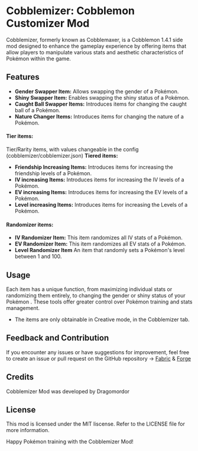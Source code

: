 # Cobblemizer: Cobblemon Customizer Mod


Cobblemizer, formerly known as Cobblemaxer, is a Cobblemon 1.4.1 side mod designed to enhance the gameplay experience by offering items that allow players to manipulate various stats and aesthetic characteristics of Pokémon within the game.

## Features
- **Gender Swapper Item:** Allows swapping the gender of a Pokémon.
- **Shiny Swapper Item:** Enables swapping the shiny status of a Pokémon.
- **Caught Ball Swapper Items:**  Introduces items for changing the caught ball of a Pokémon.
- **Nature Changer Items:**  Introduces items for changing the nature of a Pokémon.
#### Tier items:
Tier/Rarity items, with values changeable in the config (cobblemizer/cobblemizer.json)
**Tiered items:**

- **Friendship Increasing Items:**  Introduces items for increasing the friendship levels of a Pokémon.
- **IV increasing Items:**  Introduces items for increasing the IV levels of a Pokémon.
- **EV increasing Items:**  Introduces items for increasing the EV levels of a Pokémon.
- **Level increasing Items:**  Introduces items for increasing the Levels of a Pokémon.

#### Randomizer items:
- **IV Randomizer Item:** This item randomizes all IV stats of a Pokémon.
- **EV Randomizer Item:** This item randomizes all EV stats of a Pokémon.
- **Level Randomizer Item** An item that randomly sets a Pokémon's level between 1 and 100.

## Usage

Each item has a unique function, from maximizing individual stats or randomizing them entirely, to changing the gender or shiny status of your Pokémon . These tools offer greater control over Pokémon training and stats management.
- The items are only obtainable in Creative mode, in the Cobblemizer tab.

## Feedback and Contribution

If you encounter any issues or have suggestions for improvement, feel free to create an issue or pull request on the GitHub repository -> [Fabric](https://github.com/Dragomordor/CobblemizerFabric.git) & [Forge](https://github.com/Dragomordor/CobblemizerForge.git)

## Credits

Cobblemizer Mod was developed by Dragomordor

## License

This mod is licensed under the MIT liscense. Refer to the LICENSE file for more information.

Happy Pokémon training with the Cobblemizer Mod!
